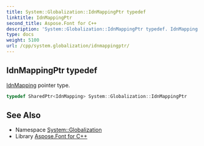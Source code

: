 ```yaml
---
title: System::Globalization::IdnMappingPtr typedef
linktitle: IdnMappingPtr
second_title: Aspose.Font for C++
description: 'System::Globalization::IdnMappingPtr typedef. IdnMapping pointer type in C++.'
type: docs
weight: 5100
url: /cpp/system.globalization/idnmappingptr/
---
```

## IdnMappingPtr typedef


[IdnMapping](../idnmapping/) pointer type.

```cpp
typedef SharedPtr<IdnMapping> System::Globalization::IdnMappingPtr
```

## See Also

* Namespace [System::Globalization](../)
* Library [Aspose.Font for C++](../../)
